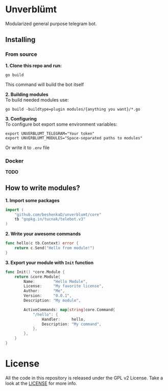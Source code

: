 # Unverblümt
Modularized general purpose telegram bot.

## Installing
### From source
**1. Clone this repo and run:**
``` shell script
go build
```

This command will build the bot itself

**2. Building modules**  
To build needed modules use:
``` shell script
go build -buildtype=plugin modules/{anything you want}/*.go
```

**3. Configuring**  
To configure bot export some environment variables:
``` shell script
export UNVERBLUMT_TELEGRAM="Your token"
export UNVERBLUMT_MODULES="Space-separated paths to modules"
```

Or write it to `.env` file

### Docker
**TODO**

## How to write modules?
**1. Import some packages**
``` go
import (
	"github.com/beshenkaD/unverblumt/core"
	tb "gopkg.in/tucnak/telebot.v3"
)
```

**2. Write your awesome commands**
``` go
func hello(c tb.Context) error {
	return c.Send("Hello from module!")
}
```

**3. Export your module with `Init` function**
``` go
func Init() *core.Module {
	return &core.Module{
		Name:        "Hello Module",
		License:     "My favorite license",
		Author:      "Me",
		Version:     "0.0.1",
		Description: "My module",

		ActiveCommands: map[string]core.Command{
			"/hello": {
				Handler:     hello,
				Description: "My command",
			},
		},
	}
}
```

# License
All the code in this repository is released under the GPL v2 License. Take a look
at the [LICENSE](LICENSE) for more info.
